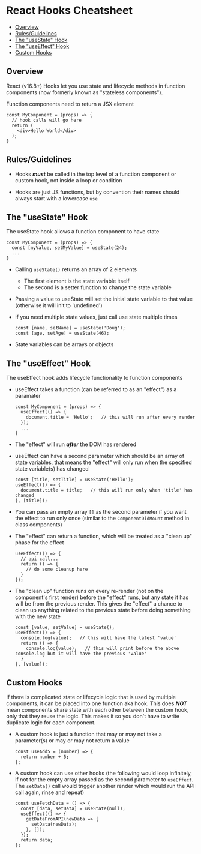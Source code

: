 # React Hooks Cheatsheet

- [Overview](#headers)
- [Rules/Guidelines](#rules)
- [The "useState" Hook](#usestate)
- [The "useEffect" Hook](#useeffect)
- [Custom Hooks](#customhooks)

<a name="headers"></a>
## Overview
React (v16.8+) Hooks let you use state and lifecycle methods in function components (now formerly known as "stateless components").

Function components need to return a JSX element

    const MyComponent = (props) => {
      // hook calls will go here
      return (
        <div>Hello World</div>
      );
    }

<a name="rules"></a>
## Rules/Guidelines
- Hooks ***must*** be called in the top level of a function component or custom hook, not inside a loop or condition

- Hooks are just JS functions, but by convention their names should always start with a lowercase `use`

<a name="usestate"></a>
## The "useState" Hook
The useState hook allows a function component to have state

    const MyComponent = (props) => {
      const [myValue, setMyValue] = useState(24);
      ...
    }

- Calling `useState()` returns an array of 2 elements
  - The first element is the state variable itself
  - The second is a setter function to change the state variable

- Passing a value to useState will set the initial state variable to that value (otherwise it will init to 'undefined')

- If you need multiple state values, just call use state multiple times

      const [name, setName] = useState('Doug');
      const [age, setAge] = useState(46);

- State variables can be arrays or objects

<a name="useeffect"></a>
## The "useEffect" Hook
The useEffect hook adds lifecycle functionality to function components

- useEffect takes a function (can be referred to as an "effect") as a paramater

      const MyComponent = (props) => {
        useEffect(() => {
          document.title = 'Hello';   // this will run after every render
        });    
        ...
      }

- The "effect" will run ***after*** the DOM has rendered

- useEffect can have a second parameter which should be an array of state variables, that means the "effect" will only run when the specified state variable(s) has changed

      const [title, setTitle] = useState('Hello');
      useEffect(() => {
        document.title = title;   // this will run only when 'title' has changed
      }, [title]);

- You can pass an empty array `[]` as the second parameter if you want the effect to run only once (similar to the `ComponentDidMount` method in class components)

- The "effect" can return a function, which will be treated as a "clean up" phase for the effect

      useEffect(() => {
        // api call...
        return () => {
          // do some cleanup here
        }
      });

- The "clean up" function runs on every re-render (not on the component's first render) before the "effect" runs, but any state it has will be from the previous render. This gives the "effect" a chance to clean up anything related to the previous state before doing something with the new state

      const [value, setValue] = useState();
      useEffect(() => {
        console.log(value);   // this will have the latest 'value'
        return () => {
          console.log(value);   // this will print before the above console.log but it will have the previous 'value'
        }
      }, [value]);

<a name="customhooks"></a>
## Custom Hooks
If there is complicated state or lifecycle logic that is used by multiple components, it can be placed into one function aka hook. This does ***NOT*** mean components share state with each other between the custom hook, only that they reuse the logic. This makes it so you don't have to write duplicate logic for each component.

- A custom hook is just a function that may or may not take a parameter(s) or may or may not return a value

      const useAdd5 = (number) => {
        return number + 5;
      };

- A custom hook can use other hooks (the following would loop infinitely, if not for the empty array passed as the second parameter to `useEffect`. The `setData()` call would trigger another render which would run the API call again, rinse and repeat)

      const useFetchData = () => {
        const [data, setData] = useState(null);
        useEffect(() => {
          getDataFromAPI(newData => {
            setData(newData);
          }, []);
        });
        return data;
      };